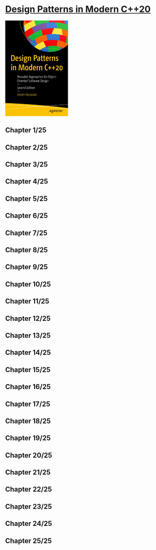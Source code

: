 # [Design Patterns in Modern C++20](books/9781484272947.md)
<img alt="Design Patterns in Modern C++20" src="../covers/9781484272947.jpg" width="200"/>


## Chapter 1/25
## Chapter 2/25
## Chapter 3/25
## Chapter 4/25
## Chapter 5/25
## Chapter 6/25
## Chapter 7/25
## Chapter 8/25
## Chapter 9/25
## Chapter 10/25
## Chapter 11/25
## Chapter 12/25
## Chapter 13/25
## Chapter 14/25
## Chapter 15/25
## Chapter 16/25
## Chapter 17/25
## Chapter 18/25
## Chapter 19/25
## Chapter 20/25
## Chapter 21/25
## Chapter 22/25
## Chapter 23/25
## Chapter 24/25
## Chapter 25/25
